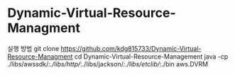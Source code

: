 # Dynamic-Virtual-Resource-Managment

실행 방법
git clone https://github.com/kdg815733/Dynamic-Virtual-Resource-Managment
cd Dynamic-Virtual-Resource-Management
java -cp ./libs/awssdk/*:./libs/http/*:./libs/jackson/*:./libs/etclib/*:./bin aws.DVRM